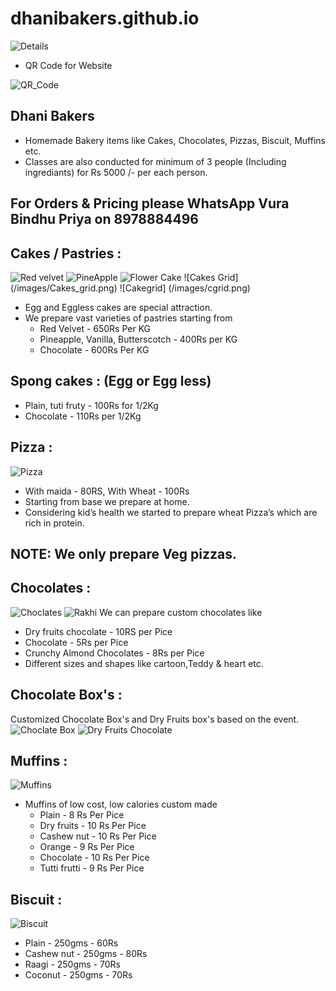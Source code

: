 # dhanibakers.github.io

![Details](/assets/Bindhu_visiting%20card.JPG)

- QR Code for Website

![QR_Code](/assets/QR_Code.png)

## Dhani Bakers 

- Homemade Bakery items like Cakes, Chocolates, Pizzas, Biscuit, Muffins etc.
- Classes are also conducted for minimum of 3 people (Including ingrediants) for Rs 5000 /- per each person.

## For Orders & Pricing please WhatsApp Vura Bindhu Priya on 8978884496

## Cakes / Pastries : 
![Red velvet](/images/RedVelvet.png)
![PineApple](/images/pineapple.jpg)
![Flower Cake](/images/IMG_20190716_094141.jpg)
![Cakes Grid] (/images/Cakes_grid.png)
![Cakegrid] (/images/cgrid.png)

  - Egg and Eggless cakes are special attraction. 
  - We prepare vast varieties of pastries starting from
      - Red Velvet - 650Rs Per KG 
      - Pineapple, Vanilla, Butterscotch - 400Rs per KG
      - Chocolate - 600Rs Per KG
## Spong cakes : (Egg or Egg less)
  - Plain, tuti fruty - 100Rs for 1/2Kg
  - Chocolate - 110Rs per 1/2Kg

## Pizza : 
![Pizza](/images/IMG-20190804-WA0008.jpg)
  - With maida - 80RS, With Wheat - 100Rs
  - Starting from base we prepare at home.
  - Considering kid’s health we started to prepare wheat Pizza’s which are rich in protein.
    
    
## NOTE: We only prepare Veg pizzas.
 
## Chocolates :
![Choclates](/images/cho.jpg)
![Rakhi](/images/quickgrid_20197278296271.png)
   We can prepare custom chocolates like
  - Dry fruits chocolate - 10RS per Pice
  - Chocolate - 5Rs per Pice
  - Crunchy Almond Chocolates - 8Rs per Pice
  - Different sizes and shapes like cartoon,Teddy & heart etc.
  
## Chocolate Box's :
Customized Chocolate Box's and Dry Fruits box's based on the event.
![Choclate Box](/images/Chocolate_box_grid.png)
![Dry Fruits Chocolate](/images/Dry_fruits_chocolates.png) 

## Muffins : 
![Muffins](/images/muffins.jpg)
  - Muffins of low cost, low calories custom made 
    - Plain - 8 Rs Per Pice
    - Dry fruits - 10 Rs Per Pice
    - Cashew nut - 10 Rs Per Pice
    - Orange - 9 Rs Per Pice
    - Chocolate  - 10 Rs Per Pice
    - Tutti frutti  - 9 Rs Per Pice
    
## Biscuit :
![Biscuit](/images/busi.jpg)
  - Plain - 250gms - 60Rs
  - Cashew nut - 250gms - 80Rs
  - Raagi - 250gms - 70Rs
  - Coconut - 250gms - 70Rs
